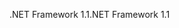 <span data-ttu-id="6db13-101">.NET Framework 1.1</span><span class="sxs-lookup"><span data-stu-id="6db13-101">.NET Framework 1.1</span></span>